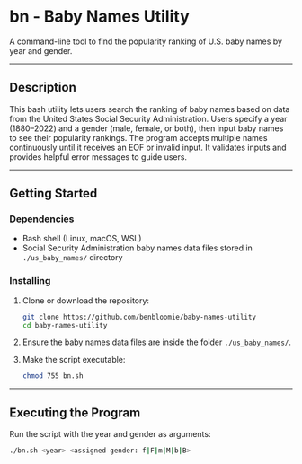 # bn - Baby Names Utility
A command-line tool to find the popularity ranking of U.S. baby names by year and gender.

---

## Description
This bash utility lets users search the ranking of baby names based on data from the United States Social Security Administration. Users specify a year (1880–2022) and a gender (male, female, or both), then input baby names to see their popularity rankings. The program accepts multiple names continuously until it receives an EOF or invalid input. It validates inputs and provides helpful error messages to guide users.

---

## Getting Started

### Dependencies  
- Bash shell (Linux, macOS, WSL)  
- Social Security Administration baby names data files stored in `./us_baby_names/` directory 

### Installing  
1. Clone or download the repository:

    ```bash
    git clone https://github.com/benbloomie/baby-names-utility
    cd baby-names-utility
    ```

2. Ensure the baby names data files are inside the folder `./us_baby_names/`.

3. Make the script executable:

    ```bash
    chmod 755 bn.sh
    ```

---

## Executing the Program

Run the script with the year and gender as arguments:

```bash
./bn.sh <year> <assigned gender: f|F|m|M|b|B>
